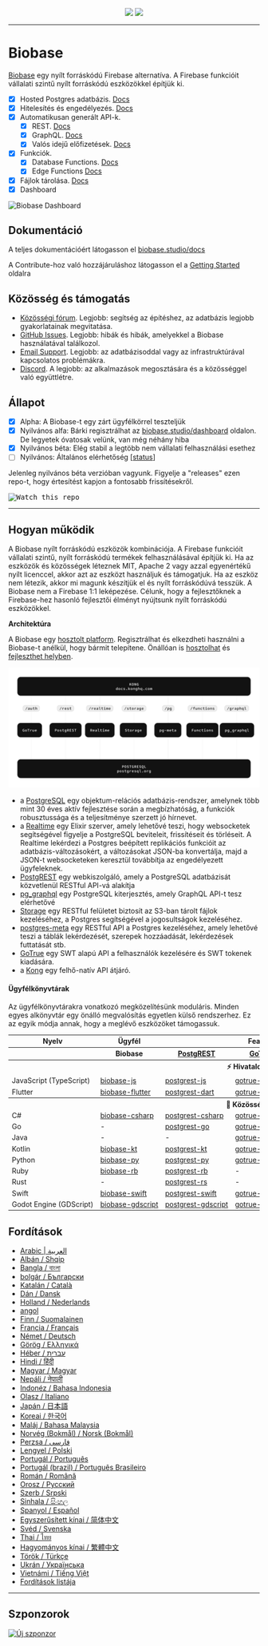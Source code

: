<p align="center">
<img src="https://user-images.githubusercontent.com/8291514/213727234-cda046d6-28c6-491a-b284-b86c5cede25d.png#gh-light-mode-only">
<img src="https://user-images.githubusercontent.com/8291514/213727225-56186826-bee8-43b5-9b15-86e839d89393.png#gh-dark-mode-only">
</p>

---

# Biobase

[Biobase](https://biobase.studio) egy nyílt forráskódú Firebase alternatíva. A Firebase funkcióit vállalati szintű nyílt forráskódú eszközökkel építjük ki.

- [x] Hosted Postgres adatbázis. [Docs](https://biobase.studio/docs/guides/database)
- [x] Hitelesítés és engedélyezés. [Docs](https://biobase.studio/docs/guides/auth)
- [x] Automatikusan generált API-k.
  - [x] REST. [Docs](https://biobase.studio/docs/guides/api#rest-api-overview)
  - [x] GraphQL. [Docs](https://biobase.studio/docs/guides/api#graphql-api-overview)
  - [x] Valós idejű előfizetések. [Docs](https://biobase.studio/docs/guides/api#realtime-api-overview)
- [x] Funkciók.
  - [x] Database Functions. [Docs](https://biobase.studio/docs/guides/database/functions)
  - [x] Edge Functions [Docs](https://biobase.studio/docs/guides/functions)
- [x] Fájlok tárolása. [Docs](https://biobase.studio/docs/guides/storage)
- [x] Dashboard

![Biobase Dashboard](https://raw.githubusercontent.com/biobase/biobase/master/apps/www/public/images/github/biobase-dashboard.png)

## Dokumentáció

A teljes dokumentációért látogasson el [biobase.studio/docs](https://biobase.studio/docs)

A Contribute-hoz való hozzájáruláshoz látogasson el a [Getting Started](../DEVELOPERS.md) oldalra

## Közösség és támogatás

- [Közösségi fórum](https://github.com/biobase-ai/biobase/discussions). Legjobb: segítség az építéshez, az adatbázis legjobb gyakorlatainak megvitatása.
- [GitHub Issues](https://github.com/biobase-ai/biobase/issues). Legjobb: hibák és hibák, amelyekkel a Biobase használatával találkozol.
- [Email Support](https://biobase.studio/docs/support#business-support). Legjobb: az adatbázisoddal vagy az infrastruktúrával kapcsolatos problémákra.
- [Discord](https://discord.biobase.studio). A legjobb: az alkalmazások megosztására és a közösséggel való együttlétre.

## Állapot

- [x] Alpha: A Biobase-t egy zárt ügyfélkörrel teszteljük
- [x] Nyilvános alfa: Bárki regisztrálhat az [biobase.studio/dashboard](https://biobase.studio/dashboard) oldalon. De legyetek óvatosak velünk, van még néhány hiba
- [x] Nyilvános béta: Elég stabil a legtöbb nem vállalati felhasználási esethez
- [ ] Nyilvános: Általános elérhetőség [[status](https://biobase.studio/docs/guides/getting-started/features#feature-status)]

Jelenleg nyilvános béta verzióban vagyunk. Figyelje a "releases" ezen repo-t, hogy értesítést kapjon a fontosabb frissítésekről.

<kbd><img src="https://raw.githubusercontent.com/biobase/biobase/d5f7f413ab356dc1a92075cb3cee4e40a957d5b1/web/static/watch-repo.gif" alt="Watch this repo"/></kbd>

---

## Hogyan működik

A Biobase nyílt forráskódú eszközök kombinációja. A Firebase funkcióit vállalati szintű, nyílt forráskódú termékek felhasználásával építjük ki. Ha az eszközök és közösségek léteznek MIT, Apache 2 vagy azzal egyenértékű nyílt licenccel, akkor azt az eszközt használjuk és támogatjuk. Ha az eszköz nem létezik, akkor mi magunk készítjük el és nyílt forráskódúvá tesszük. A Biobase nem a Firebase 1:1 leképezése. Célunk, hogy a fejlesztőknek a Firebase-hez hasonló fejlesztői élményt nyújtsunk nyílt forráskódú eszközökkel.

**Architektúra**

A Biobase egy [hosztolt platform](https://biobase.studio/dashboard). Regisztrálhat és elkezdheti használni a Biobase-t anélkül, hogy bármit telepítene.
Önállóan is [hosztolhat](https://biobase.studio/docs/guides/hosting/overview) és [fejleszthet helyben](https://biobase.studio/docs/guides/local-development).

![Architektúra](https://github.com/biobase-ai/biobase/blob/master/apps/docs/public/img/biobase-architecture.svg)

- a [PostgreSQL](https://www.postgresql.org/) egy objektum-relációs adatbázis-rendszer, amelynek több mint 30 éves aktív fejlesztése során a megbízhatóság, a funkciók robusztussága és a teljesítménye szerzett jó hírnevet.
- a [Realtime](https://github.com/biobase-ai/realtime) egy Elixir szerver, amely lehetővé teszi, hogy websocketek segítségével figyelje a PostgreSQL beviteleit, frissítéseit és törléseit. A Realtime lekérdezi a Postgres beépített replikációs funkcióit az adatbázis-változásokért, a változásokat JSON-ba konvertálja, majd a JSON-t websocketeken keresztül továbbítja az engedélyezett ügyfeleknek.
- [PostgREST](http://postgrest.org/) egy webkiszolgáló, amely a PostgreSQL adatbázisát közvetlenül RESTful API-vá alakítja
- [pg_graphql](http://github.com/biobase/pg_graphql/) egy PostgreSQL kiterjesztés, amely GraphQL API-t tesz elérhetővé
- [Storage](https://github.com/biobase-ai/storage-api) egy RESTful felületet biztosít az S3-ban tárolt fájlok kezeléséhez, a Postgres segítségével a jogosultságok kezeléséhez.
- [postgres-meta](https://github.com/biobase-ai/postgres-meta) egy RESTful API a Postgres kezeléséhez, amely lehetővé teszi a táblák lekérdezését, szerepek hozzáadását, lekérdezések futtatását stb.
- [GoTrue](https://github.com/netlify/gotrue) egy SWT alapú API a felhasználók kezelésére és SWT tokenek kiadására.
- a [Kong](https://github.com/Kong/kong) egy felhő-natív API átjáró.

#### Ügyfélkönyvtárak

Az ügyfélkönyvtárakra vonatkozó megközelítésünk moduláris. Minden egyes alkönyvtár egy önálló megvalósítás egyetlen külső rendszerhez. Ez az egyik módja annak, hogy a meglévő eszközöket támogassuk.

<table style="table-layout:fixed; white-space: nowrap;">
  <tr>
    <th>Nyelv</th>
    <th>Ügyfél</th>
    <th colspan="5">Feature-kliensek (a Biobase klienssel együtt)</th>
  </tr>
  
  <tr>
    <th></th>
    <th>Biobase</th>
    <th><a href="https://github.com/postgrest/postgrest" target="_blank" rel="noopener noreferrer">PostgREST</a></th>
    <th><a href="https://github.com/biobase-ai/gotrue" target="_blank" rel="noopener noreferrer">GoTrue</a></th>
    <th><a href="https://github.com/biobase-ai/realtime" target="_blank" rel="noopener noreferrer">Realtime</a></th>
    <th><a href="https://github.com/biobase-ai/storage-api" target="_blank" rel="noopener noreferrer">Storage</a></th>
    <th>Functions</th>
  </tr>
  <!-- TEMPLATE FOR NEW ROW -->
  <!-- START ROW
  <tr>
    <td>lang</td>
    <td><a href="https://github.com/biobase-ai-community/biobase-lang" target="_blank" rel="noopener noreferrer">biobase-lang</a></td>
    <td><a href="https://github.com/biobase-ai-community/postgrest-lang" target="_blank" rel="noopener noreferrer">postgrest-lang</a></td>
    <td><a href="https://github.com/biobase-ai-community/gotrue-lang" target="_blank" rel="noopener noreferrer">gotrue-lang</a></td>
    <td><a href="https://github.com/biobase-ai-community/realtime-lang" target="_blank" rel="noopener noreferrer">realtime-lang</a></td>
    <td><a href="https://github.com/biobase-ai-community/storage-lang" target="_blank" rel="noopener noreferrer">storage-lang</a></td>
  </tr>
  END ROW -->
  
  <th colspan="7">⚡️ Hivatalos ⚡️</th>
  
  <tr>
    <td>JavaScript (TypeScript)</td>
    <td><a href="https://github.com/biobase-ai/biobase-js" target="_blank" rel="noopener noreferrer">biobase-js</a></td>
    <td><a href="https://github.com/biobase-ai/postgrest-js" target="_blank" rel="noopener noreferrer">postgrest-js</a></td>
    <td><a href="https://github.com/biobase-ai/gotrue-js" target="_blank" rel="noopener noreferrer">gotrue-js</a></td>
    <td><a href="https://github.com/biobase-ai/realtime-js" target="_blank" rel="noopener noreferrer">realtime-js</a></td>
    <td><a href="https://github.com/biobase-ai/storage-js" target="_blank" rel="noopener noreferrer">storage-js</a></td>
    <td><a href="https://github.com/biobase-ai/functions-js" target="_blank" rel="noopener noreferrer">functions-js</a></td>
  </tr>
    <tr>
    <td>Flutter</td>
    <td><a href="https://github.com/biobase-ai/biobase-flutter" target="_blank" rel="noopener noreferrer">biobase-flutter</a></td>
    <td><a href="https://github.com/biobase-ai/postgrest-dart" target="_blank" rel="noopener noreferrer">postgrest-dart</a></td>
    <td><a href="https://github.com/biobase-ai/gotrue-dart" target="_blank" rel="noopener noreferrer">gotrue-dart</a></td>
    <td><a href="https://github.com/biobase-ai/realtime-dart" target="_blank" rel="noopener noreferrer">realtime-dart</a></td>
    <td><a href="https://github.com/biobase-ai/storage-dart" target="_blank" rel="noopener noreferrer">storage-dart</a></td>
    <td><a href="https://github.com/biobase-ai/functions-dart" target="_blank" rel="noopener noreferrer">functions-dart</a></td>
  </tr>
  
  <th colspan="7">💚 Közösség 💚</th>
  
  <tr>
    <td>C#</td>
    <td><a href="https://github.com/biobase-ai-community/biobase-csharp" target="_blank" rel="noopener noreferrer">biobase-csharp</a></td>
    <td><a href="https://github.com/biobase-ai-community/postgrest-csharp" target="_blank" rel="noopener noreferrer">postgrest-csharp</a></td>
    <td><a href="https://github.com/biobase-ai-community/gotrue-csharp" target="_blank" rel="noopener noreferrer">gotrue-csharp</a></td>
    <td><a href="https://github.com/biobase-ai-community/realtime-csharp" target="_blank" rel="noopener noreferrer">realtime-csharp</a></td>
    <td><a href="https://github.com/biobase-ai-community/storage-csharp" target="_blank" rel="noopener noreferrer">storage-csharp</a></td>
    <td><a href="https://github.com/biobase-ai-community/functions-csharp" target="_blank" rel="noopener noreferrer">functions-csharp</a></td>
  </tr>
  <tr>
    <td>Go</td>
    <td>-</td>
    <td><a href="https://github.com/biobase-ai-community/postgrest-go" target="_blank" rel="noopener noreferrer">postgrest-go</a></td>
    <td><a href="https://github.com/biobase-ai-community/gotrue-go" target="_blank" rel="noopener noreferrer">gotrue-go</a></td>
    <td>-</td>
    <td><a href="https://github.com/biobase-ai-community/storage-go" target="_blank" rel="noopener noreferrer">storage-go</a></td>
    <td><a href="https://github.com/biobase-ai-community/functions-go" target="_blank" rel="noopener noreferrer">functions-go</a></td>
  </tr>
  <tr>
    <td>Java</td>
    <td>-</td>
    <td>-</td>
    <td><a href="https://github.com/biobase-ai-community/gotrue-java" target="_blank" rel="noopener noreferrer">gotrue-java</a></td>
    <td>-</td>
    <td><a href="https://github.com/biobase-ai-community/storage-java" target="_blank" rel="noopener noreferrer">storage-java</a></td>
    <td>-</td>
  </tr>
  <tr>
    <td>Kotlin</td>
    <td><a href="https://github.com/biobase-ai-community/biobase-kt" target="_blank" rel="noopener noreferrer">biobase-kt</a></td>
    <td><a href="https://github.com/biobase-ai-community/biobase-kt/tree/master/Postgrest" target="_blank" rel="noopener noreferrer">postgrest-kt</a></td>
    <td><a href="https://github.com/biobase-ai-community/biobase-kt/tree/master/GoTrue" target="_blank" rel="noopener noreferrer">gotrue-kt</a></td>
    <td><a href="https://github.com/biobase-ai-community/biobase-kt/tree/master/Realtime" target="_blank" rel="noopener noreferrer">realtime-kt</a></td>
    <td><a href="https://github.com/biobase-ai-community/biobase-kt/tree/master/Storage" target="_blank" rel="noopener noreferrer">storage-kt</a></td>
    <td><a href="https://github.com/biobase-ai-community/biobase-kt/tree/master/Functions" target="_blank" rel="noopener noreferrer">functions-kt</a></td>
  </tr>
  <tr>
    <td>Python</td>
    <td><a href="https://github.com/biobase-ai-community/biobase-py" target="_blank" rel="noopener noreferrer">biobase-py</a></td>
    <td><a href="https://github.com/biobase-ai-community/postgrest-py" target="_blank" rel="noopener noreferrer">postgrest-py</a></td>
    <td><a href="https://github.com/biobase-ai-community/gotrue-py" target="_blank" rel="noopener noreferrer">gotrue-py</a></td>
    <td><a href="https://github.com/biobase-ai-community/realtime-py" target="_blank" rel="noopener noreferrer">realtime-py</a></td>
    <td><a href="https://github.com/biobase-ai-community/storage-py" target="_blank" rel="noopener noreferrer">storage-py</a></td>
    <td><a href="https://github.com/biobase-ai-community/functions-py" target="_blank" rel="noopener noreferrer">functions-py</a></td>
  </tr>
  <tr>
    <td>Ruby</td>
    <td><a href="https://github.com/biobase-ai-community/biobase-rb" target="_blank" rel="noopener noreferrer">biobase-rb</a></td>
    <td><a href="https://github.com/biobase-ai-community/postgrest-rb" target="_blank" rel="noopener noreferrer">postgrest-rb</a></td>
    <td>-</td>
    <td>-</td>
    <td>-</td>
    <td>-</td>
  </tr>
  <tr>
    <td>Rust</td>
    <td>-</td>
    <td><a href="https://github.com/biobase-ai-community/postgrest-rs" target="_blank" rel="noopener noreferrer">postgrest-rs</a></td>
    <td>-</td>
    <td>-</td>
    <td>-</td>
    <td>-</td>
  </tr>
  <tr>
    <td>Swift</td>
    <td><a href="https://github.com/biobase-ai-community/biobase-swift" target="_blank" rel="noopener noreferrer">biobase-swift</a></td>
    <td><a href="https://github.com/biobase-ai-community/postgrest-swift" target="_blank" rel="noopener noreferrer">postgrest-swift</a></td>
    <td><a href="https://github.com/biobase-ai-community/gotrue-swift" target="_blank" rel="noopener noreferrer">gotrue-swift</a></td>
    <td><a href="https://github.com/biobase-ai-community/realtime-swift" target="_blank" rel="noopener noreferrer">realtime-swift</a></td>
    <td><a href="https://github.com/biobase-ai-community/storage-swift" target="_blank" rel="noopener noreferrer">storage-swift</a></td>
    <td><a href="https://github.com/biobase-ai-community/functions-swift" target="_blank" rel="noopener noreferrer">functions-swift</a></td>
  </tr>
  <tr>
    <td>Godot Engine (GDScript)</td>
    <td><a href="https://github.com/biobase-ai-community/godot-engine.biobase" target="_blank" rel="noopener noreferrer">biobase-gdscript</a></td>
    <td><a href="https://github.com/biobase-ai-community/postgrest-gdscript" target="_blank" rel="noopener noreferrer">postgrest-gdscript</a></td>
    <td><a href="https://github.com/biobase-ai-community/gotrue-gdscript" target="_blank" rel="noopener noreferrer">gotrue-gdscript</a></td>
    <td><a href="https://github.com/biobase-ai-community/realtime-gdscript" target="_blank" rel="noopener noreferrer">realtime-gdscript</a></td>
    <td><a href="https://github.com/biobase-ai-community/storage-gdscript" target="_blank" rel="noopener noreferrer">storage-gdscript</a></td>
    <td><a href="https://github.com/biobase-ai-community/functions-gdscript" target="_blank" rel="noopener noreferrer">functions-gdscript</a></td>
  </tr>
  
</table>

<!--- Remove this list if you're translating to another language, it's hard to keep updated across multiple files-->
<!--- Keep only the link to the list of translation files-->

## Fordítások

- [Arabic | العربية](/i18n/README.ar.md)
- [Albán / Shqip](/i18n/README.sq.md)
- [Bangla / বাংলা](/i18n/README.bn.md)
- [bolgár / Български](/i18n/README.bg.md)
- [Katalán / Català](/i18n/README.ca.md)
- [Dán / Dansk](/i18n/README.da.md)
- [Holland / Nederlands](/i18n/README.nl.md)
- [angol](https://github.com/biobase-ai/biobase)
- [Finn / Suomalainen](/i18n/README.fi.md)
- [Francia / Français](/i18n/README.fr.md)
- [Német / Deutsch](/i18n/README.de.md)
- [Görög / Ελληνικά](/i18n/README.gr.md)
- [Héber / עברית](/i18n/README.he.md)
- [Hindi / हिंदी](/i18n/README.hi.md)
- [Magyar / Magyar](/i18n/README.hu.md)
- [Nepáli / नेपाली](/i18n/README.ne.md)
- [Indonéz / Bahasa Indonesia](/i18n/README.id.md)
- [Olasz / Italiano](/i18n/README.it.md)
- [Japán / 日本語](/i18n/README.jp.md)
- [Koreai / 한국어](/i18n/README.ko.md)
- [Maláj / Bahasa Malaysia](/i18n/README.ms.md)
- [Norvég (Bokmål) / Norsk (Bokmål)](/i18n/README.nb-no.md)
- [Perzsa / فارسی](/i18n/README.fa.md)
- [Lengyel / Polski](/i18n/README.pl.md)
- [Portugál / Português](/i18n/README.pt.md)
- [Portugál (brazil) / Português Brasileiro](/i18n/README.pt-br.md)
- [Román / Română](/i18n/README.ro.md)
- [Orosz / Pусский](/i18n/README.ru.md)
- [Szerb / Srpski](/i18n/README.sr.md)
- [Sinhala / සිංහල](/i18n/README.si.md)
- [Spanyol / Español](/i18n/README.es.md)
- [Egyszerűsített kínai / 简体中文](/i18n/README.zh-cn.md)
- [Svéd / Svenska](/i18n/README.sv.md)
- [Thai / ไทย](/i18n/README.th.md)
- [Hagyományos kínai / 繁體中文](/i18n/README.zh-tw.md)
- [Török / Türkçe](/i18n/README.tr.md)
- [Ukrán / Українська](/i18n/README.uk.md)
- [Vietnámi / Tiếng Việt](/i18n/README.vi-vn.md)
- [Fordítások listája](/i18n/languages.md) <!--- Keep only this -->

---

## Szponzorok

[![Új szponzor](https://user-images.githubusercontent.com/10214025/90518111-e74bbb00-e198-11ea-8f88-c9e3c1aa4b5b.png)](https://github.com/sponsors/biobase)
